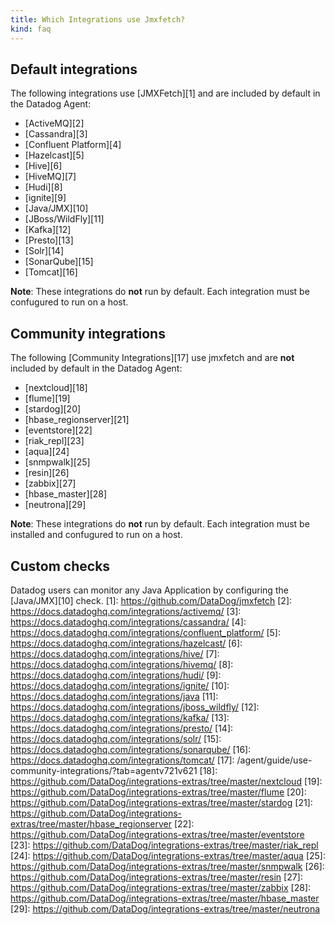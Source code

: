 ```yaml
---
title: Which Integrations use Jmxfetch?
kind: faq
---
```


## Default integrations

The following integrations use [JMXFetch][1] and are included by default in the Datadog Agent:

* [ActiveMQ][2]
* [Cassandra][3]
* [Confluent Platform][4]
* [Hazelcast][5]
* [Hive][6]
* [HiveMQ][7]
* [Hudi][8]
* [ignite][9]
* [Java/JMX][10]
* [JBoss/WildFly][11]
* [Kafka][12]
* [Presto][13]
* [Solr][14]
* [SonarQube][15]
* [Tomcat][16]

**Note**: These integrations do **not** run by default. Each integration must be confugured to run on a host.

## Community integrations

The following [Community Integrations][17] use jmxfetch and are **not** included by default in the Datadog Agent:

* [nextcloud][18]
* [flume][19]
* [stardog][20]
* [hbase_regionserver][21]
* [eventstore][22]
* [riak_repl][23]
* [aqua][24]
* [snmpwalk][25]
* [resin][26]
* [zabbix][27]
* [hbase_master][28]
* [neutrona][29]

**Note**: These integrations do **not** run by default. Each integration must be installed and confugured to run on a host.

## Custom checks

Datadog users can monitor any Java Application by configuring the [Java/JMX][10] check.
[1]: https://github.com/DataDog/jmxfetch
[2]: https://docs.datadoghq.com/integrations/activemq/
[3]: https://docs.datadoghq.com/integrations/cassandra/
[4]: https://docs.datadoghq.com/integrations/confluent_platform/
[5]: https://docs.datadoghq.com/integrations/hazelcast/
[6]: https://docs.datadoghq.com/integrations/hive/
[7]: https://docs.datadoghq.com/integrations/hivemq/
[8]: https://docs.datadoghq.com/integrations/hudi/
[9]: https://docs.datadoghq.com/integrations/ignite/
[10]: https://docs.datadoghq.com/integrations/java
[11]: https://docs.datadoghq.com/integrations/jboss_wildfly/
[12]: https://docs.datadoghq.com/integrations/kafka/
[13]: https://docs.datadoghq.com/integrations/presto/
[14]: https://docs.datadoghq.com/integrations/solr/
[15]: https://docs.datadoghq.com/integrations/sonarqube/
[16]: https://docs.datadoghq.com/integrations/tomcat/
[17]: /agent/guide/use-community-integrations/?tab=agentv721v621
[18]: https://github.com/DataDog/integrations-extras/tree/master/nextcloud
[19]: https://github.com/DataDog/integrations-extras/tree/master/flume
[20]: https://github.com/DataDog/integrations-extras/tree/master/stardog
[21]: https://github.com/DataDog/integrations-extras/tree/master/hbase_regionserver
[22]: https://github.com/DataDog/integrations-extras/tree/master/eventstore
[23]: https://github.com/DataDog/integrations-extras/tree/master/riak_repl
[24]: https://github.com/DataDog/integrations-extras/tree/master/aqua
[25]: https://github.com/DataDog/integrations-extras/tree/master/snmpwalk
[26]: https://github.com/DataDog/integrations-extras/tree/master/resin
[27]: https://github.com/DataDog/integrations-extras/tree/master/zabbix
[28]: https://github.com/DataDog/integrations-extras/tree/master/hbase_master
[29]: https://github.com/DataDog/integrations-extras/tree/master/neutrona
